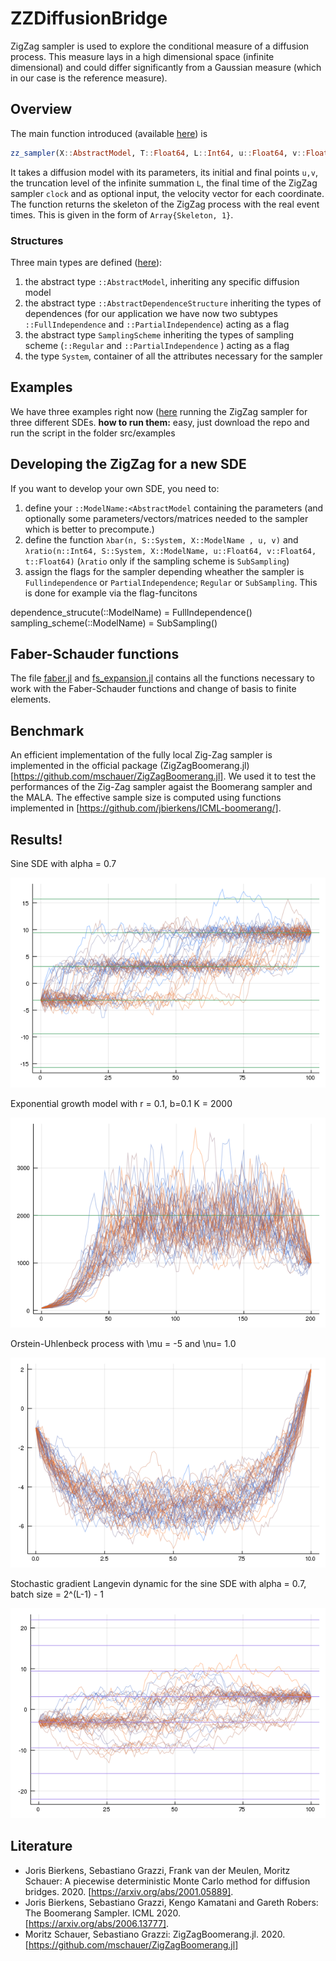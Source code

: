 # ZZDiffusionBridge
ZigZag sampler is used to explore the conditional measure of a diffusion process. This measure lays in a high dimensional space (infinite dimensional) and could differ significantly from a Gaussian measure (which in our case is the reference measure). 


## Overview
The main function introduced (available [here](src/zz_sampler.jl)) is  

```julia
zz_sampler(X::AbstractModel, T::Float64, L::Int64, u::Float64, v::Float64, clock::Float64; θ = fill(1.0, 2<<L - 1))
```

It takes a diffusion model with its parameters, its initial and final points `u,v`, the truncation level of the infinite summation `L`, the final time of the ZigZag sampler `clock` and as optional input, the velocity vector for each coordinate. The function returns the skeleton of the ZigZag process with the real event times. This is given in the form of `Array{Skeleton, 1}`. 

### Structures
Three main types are defined ([here](src/types.jl)): 
1. the abstract type `::AbstractModel`, inheriting any specific diffusion model
2. the abstract type `::AbstractDependenceStructure` inheriting the types of dependences (for our application we have now two subtypes `::FullIndependence` and `::PartialIndependence`) acting as a flag
3. the abstract type `SamplingScheme` inheriting the types of sampling scheme (`::Regular` and `::PartialIndependence` ) acting as a flag
4. the type `System`, container of all the attributes necessary for the sampler

## Examples
We have three examples right now ([here](/scripts/examples) running the ZigZag sampler for three different SDEs. **how to run them:** easy, just download the repo and run the script in the folder src/examples 

## Developing the ZigZag for a new SDE
If you want to develop your own SDE, you need to:
1. define your  `::ModelName:<AbstractModel` containing the parameters (and optionally some parameters/vectors/matrices needed to the sampler which is better to precompute.)
2. define the function `λbar(n, S::System, X::ModelName , u, v)` and `λratio(n::Int64, S::System, X::ModelName, u::Float64, v::Float64, t::Float64)` (`λratio` only if the sampling scheme is `SubSampling`)
3. assign the flags for the sampler depending wheather the sampler is `Fullindependence` or `PartialIndependence`; `Regular` or `SubSampling`. This is done for example via the flag-funcitons

dependence_strucute(::ModelName) = FullIndependence()
sampling_scheme(::ModelName) = SubSampling()

## Faber-Schauder functions
The file [faber.jl](src/faber.jl) and [fs_expansion.jl](src/fs_expansion.jl) contains all the functions necessary to work with the Faber-Schauder functions and change of basis to finite elements. 

## Benchmark
An efficient implementation of the fully local Zig-Zag sampler is implemented in the official package (ZigZagBoomerang.jl)[https://github.com/mschauer/ZigZagBoomerang.jl]. We used it to test the performances of the Zig-Zag sampler agaist the Boomerang sampler and the MALA. The effective sample size is computed using functions implemented in [https://github.com/jbierkens/ICML-boomerang/]. 


## Results!

Sine SDE with alpha = 0.7

![temp](output/sin_07.png)

Exponential growth model with r = 0.1, b=0.1 K = 2000

![temp](output/exp_growth_01_01_2000.png)

Orstein-Uhlenbeck process with \mu = -5 and \nu= 1.0

![temp](output/ou_1_m5.png)

Stochastic gradient Langevin dynamic for the sine SDE with alpha = 0.7, batch size = 2^(L-1) - 1 

![temp](output/langevin_sampler_sin_07.png)

## Literature
- Joris Bierkens, Sebastiano Grazzi, Frank van der Meulen, Moritz Schauer: A piecewise deterministic Monte Carlo method for diffusion bridges. 2020. [https://arxiv.org/abs/2001.05889].
- Joris Bierkens, Sebastiano Grazzi, Kengo Kamatani and Gareth Robers: The Boomerang Sampler. ICML 2020. [https://arxiv.org/abs/2006.13777]. 
- Moritz Schauer, Sebastiano Grazzi: ZigZagBoomerang.jl. 2020. [https://github.com/mschauer/ZigZagBoomerang.jl]

